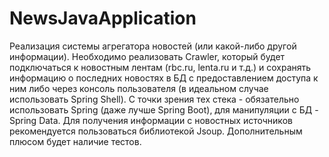 # NewsJavaApplication
Реализация системы агрегатора новостей (или какой-либо другой информации). Необходимо реализовать Crawler, который будет подключаться к новостным лентам (rbc.ru, lenta.ru и т.д.)
и сохранять информацию о последних новостях в БД с предоставлением доступа к ним либо через консоль пользователя (в идеальном случае использовать Spring Shell).
С точки зрения тех стека - обязательно использовать Spring (даже лучше Spring Boot), для манипуляции с БД - Spring Data. Для получения информации с новостных
источников рекомендуется пользоваться библиотекой Jsoup. Дополнительным плюсом будет наличие тестов.

